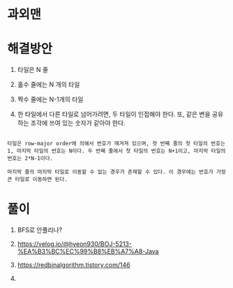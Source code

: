 # 과외맨

# 해결방안

1. 타일은 N 줄

2. 홀수 줄에는 N 개의 타일

3. 짝수 줄에는 N-1개의 타일

4. 한 타일에서 다른 타일로 넘어가려면, 두 타일이 인접해야 한다. 또, 같은 변을 공유하는 조각에 쓰여 있는 숫자가 같아야 한다.

```

타일은 row-major order에 의해서 번호가 매겨져 있으며, 첫 번째 줄의 첫 타일의 번호는 1, 마지막 타일의 번호는 N이다. 두 번째 줄에서 첫 타일의 번호는 N+1이고, 마지막 타일의 번호는 2*N-1이다.

마지막 줄의 마지막 타일로 이동할 수 없는 경우가 존재할 수 있다. 이 경우에는 번호가 가장 큰 타일로 이동하면 된다.

```

# 풀이

1. BFS로 안풀리나?

2. https://velog.io/@hyeon930/BOJ-5213-%EA%B3%BC%EC%99%B8%EB%A7%A8-Java

3. https://redbinalgorithm.tistory.com/146

4. 